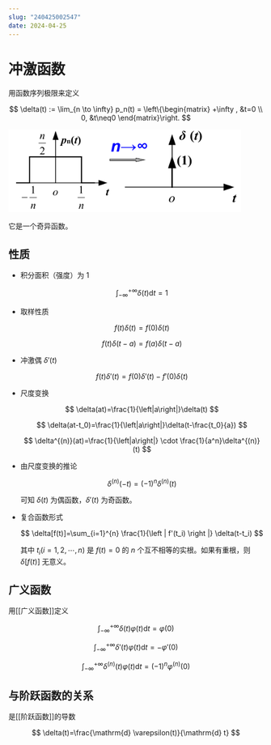 ```yaml
---
slug: "240425002547"
date: 2024-04-25
---
```


# 冲激函数

用函数序列极限来定义

$$
\delta(t) := \lim_{n \to \infty} p_n(t) = \left\{\begin{matrix}
 +\infty , &t=0 \\
 0, &t\neq0
\end{matrix}\right.
$$

![用函数序列极限定义冲激函数](../../attachments/analysis-of-signals-and-linear-systems/dirac-delta-function.png)

它是一个奇异函数。

## 性质

- 积分面积（强度）为 1

    $$
    \int_{-\infty }^{+\infty }\delta(t)\mathrm{d}t=1
    $$

- 取样性质

    $$
    f(t)\delta(t)=f(0)\delta(t)
    $$

    $$
    f(t)\delta(t-a)=f(a)\delta(t-a)
    $$

- 冲激偶 $\delta'(t)$

    $$
    f(t)\delta'(t)=f(0)\delta'(t)-f'(0)\delta(t)
    $$

- 尺度变换

    $$
    \delta(at)=\frac{1}{\left|a\right|}\delta(t)
    $$

    $$
    \delta(at-t_0)=\frac{1}{\left|a\right|}\delta(t-\frac{t_0}{a})
    $$

    $$
    \delta^{(n)}(at)=\frac{1}{\left|a\right|} \cdot \frac{1}{a^n}\delta^{(n)}(t)
    $$

- 由尺度变换的推论

    $$
    \delta^{(n)}(-t)=(-1)^n\delta^{(n)}(t)
    $$

    可知 $\delta(t)$ 为偶函数，$\delta'(t)$ 为奇函数。

- 复合函数形式

    $$
    \delta[f(t)]=\sum_{i=1}^{n} \frac{1}{\left | f'(t_i) \right |} \delta(t-t_i)
    $$

    其中 $t_i(i=1,2,\cdots,n)$ 是 $f(t)=0$ 的 $n$ 个互不相等的实根。如果有重根，则 $\delta[f(t)]$ 无意义。

## 广义函数

用[[广义函数]]定义

$$
\int_{-\infty}^{+\infty }\delta(t)\varphi(t) \mathrm{d}t=\varphi(0)
$$

$$
\int_{-\infty}^{+\infty }\delta'(t)\varphi(t) \mathrm{d}t=-\varphi'(0)
$$

$$
\int_{-\infty}^{+\infty }\delta^{(n)}(t)\varphi(t) \mathrm{d}t=(-1)^n\varphi^{(n)}(0)
$$

## 与阶跃函数的关系

是[[阶跃函数]]的导数

$$
\delta(t)=\frac{\mathrm{d} \varepsilon(t)}{\mathrm{d} t}
$$
